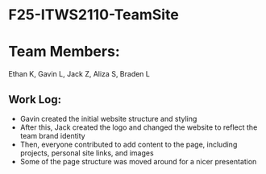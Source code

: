 # F25-ITWS2110-TeamSite

# Team Members:

Ethan K, Gavin L, Jack Z, Aliza S, Braden L

## Work Log:

- Gavin created the initial website structure and styling
- After this, Jack created the logo and changed the website to reflect the team brand identity
- Then, everyone contributed to add content to the page, including projects, personal site links, and images
- Some of the page structure was moved around for a nicer presentation
